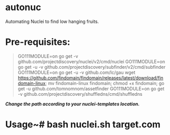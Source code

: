 # autonuc


Automating Nuclei to find low hanging fruits.

# Pre-requisites:

> GO111MODULE=on go get -v github.com/projectdiscovery/nuclei/v2/cmd/nuclei
> GO111MODULE=on go get -u -v github.com/projectdiscovery/subfinder/v2/cmd/subfinder
> GO111MODULE=on go get -u -v github.com/lc/gau
> wget https://github.com/findomain/findomain/releases/latest/download/findomain-linux; mv findomain-linux findomain; chmod +x findomain;
> go get -u github.com/tomnomnom/assetfinder
> GO111MODULE=on go get -v github.com/projectdiscovery/shuffledns/cmd/shuffledns


***Change the path according to your nuclei-templates location.***

# Usage~# bash nuclei.sh target.com
